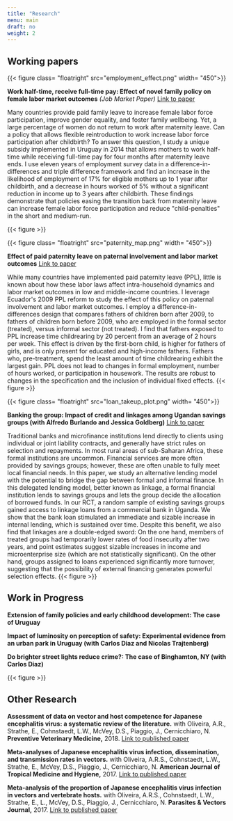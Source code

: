 ```yaml
---
title: "Research"
menu: main
draft: no
weight: 2
---
```



## Working papers  

{{< figure class= "floatright" src="employment_effect.png" width= "450">}} 

**Work half-time, receive full-time pay: Effect of novel family policy on female labor market outcomes** *(Job Market Paper)*
[Link to paper](Etcheverry_jmp_draft.pdf)

Many countries provide paid family leave to increase female labor force participation, improve gender equality, and foster family wellbeing. Yet, a large percentage of women do not return to work after maternity leave. Can a policy that allows flexible reintroduction to work increase labor force participation after childbirth? To answer this question, I study a unique subsidy implemented in Uruguay in 2014 that allows mothers to work half-time while receiving full-time pay for four months after maternity leave ends. I use eleven years of employment survey data in a difference-in-differences and triple difference framework and find an increase in the likelihood of employment of 17% for eligible mothers up to 1 year after childbirth, and a decrease in hours worked
of 5% without a significant reduction in income up to 3 years after childbirth. These findings demonstrate that policies easing the transition back from maternity leave can increase female labor force participation and reduce "child-penalties" in the short and medium-run.
 
{{< figure >}}  


{{< figure class= "floatright" src="paternity_map.png" width= "450">}} 

**Effect of paid paternity leave on paternal involvement and labor market outcomes**
[Link to paper](PPL_Ecuador_Etcheverry.pdf)

While many countries have implemented paid paternity leave (PPL), little is known about how these labor laws affect intra-household dynamics and labor market outcomes in low and middle-income countries. I leverage Ecuador's 2009 PPL reform to study the effect of this policy on paternal involvement and labor market outcomes. I employ a difference-in-differences design that compares fathers of children born after 2009, to fathers of children born before 2009, who are employed in the formal sector (treated), versus informal sector (not treated). I find that fathers exposed to PPL increase time childrearing by 20 percent from an average of 2 hours per week. This effect is driven by the first-born child, is higher for fathers of girls, and is only present for educated and high-income fathers. Fathers who, pre-treatment, spend the least amount of time childrearing exhibit the largest gain. PPL does not lead to changes in formal employment, number of hours worked, or participation in housework. The results are robust to changes in the specification and the inclusion of individual fixed effects. 
{{< figure >}} 


{{< figure class= "floatright" src="loan_takeup_plot.png" width= "450">}} 

**Banking the group: Impact of credit and linkages among Ugandan savings groups (with Alfredo Burlando and Jessica Goldberg)**
[Link to paper](Linkage_V4.pdf)

Traditional banks and microfinance institutions lend directly to clients using individual or joint liability contracts, and generally have strict rules on selection and repayments. In most rural areas of sub-Saharan Africa, these formal institutions are uncommon. Financial services are more often provided by savings groups; however, these are often unable to fully meet local financial needs. In this paper, we study an alternative lending model with the potential to bridge the gap between formal and informal finance. In this delegated lending model, better known as linkage, a formal financial institution lends to savings groups and lets the group decide the allocation of borrowed funds. In our RCT, a random sample of existing savings groups gained access to linkage loans from a commercial bank in Uganda. We show that the bank loan stimulated an immediate and sizable increase in internal lending, which is sustained over time. Despite this benefit, we also find that linkages are a double-edged sword: On the one hand, members of treated groups had temporarily lower rates of food insecurity after two years, and point estimates suggest sizable increases in income and microenterprise size (which are not statistically significant). On the other hand, groups assigned to loans experienced significantly more turnover, suggesting that the possibility of external financing generates powerful selection effects. 
{{< figure >}}

## Work in Progress 

**Extension of family policies and early childhood development: The case of Uruguay**

**Impact of luminosity on perception of safety: Experimental evidence from an urban park in Uruguay (with Carlos Diaz and Nicolas Trajtenberg)** 

**Do brighter street lights reduce crime?: The case of Binghamton, NY (with Carlos Diaz)**

{{< figure >}}
## Other Research

**Assessment of data on vector and host competence for Japanese encephalitis virus: a systematic review of the literature.** with Oliveira, A.R., Strathe, E., Cohnstaedt, L.W., McVey, D.S., Piaggio, J., Cernicchiaro, N. **Preventive Veterinary Medicine,** 2018.
[Link to published paper](https://doi.org/10.1016/j.prevetmed.2018.03.018)

**Meta-analyses of Japanese encephalitis virus infection, dissemination, and transmission rates in vectors.** with Oliveira, A.R.S., Cohnstaedt, L.W., Strathe, E., McVey, D.S., Piaggio, J., Cernicchiaro, N. **American Journal of Tropical Medicine and Hygiene,** 2017.
[Link to published paper](http://www.ajtmh.org/content/journals/10.4269/ajtmh.17-0622)

**Meta-analysis of the proportion of Japanese encephalitis virus infection in vectors and vertebrate hosts.** with Oliveira, A.R.S., Cohnstaedt, L.W., Strathe, E., L., McVey, D.S., Piaggio, J., Cernicchiaro, N. **Parasites & Vectors Journal,** 2017.
[Link to published paper](https://parasitesandvectors.biomedcentral.com/articles/10.1186/s13071-017-2354-7)



